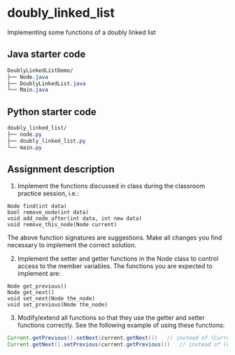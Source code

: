 # doubly_linked_list
Implementing some functions of a doubly linked list

## Java starter code

```css
DoublyLinkedListDemo/
├── Node.java
├── DoublyLinkedList.java
└── Main.java

```

## Python starter code

```css
doubly_linked_list/
├── node.py
├── doubly_linked_list.py
└── main.py
```


## Assignment description

1. Implement the functions discussed in class during the classroom practice session, i.e.: 

```
Node find(int data)
bool remove_node(int data)
void add_node_after(int data, int new data)
void remove_this_node(Node current)
```
The above function signatures are suggestions. Make all changes you find necessary to implement the correct solution. 

2. Implement the setter and getter functions in the Node class to control access to the member variables. The functions you are expected to implement are: 

```
Node get_previous()
Node get_next()
void set_next(Node the_node)
void set_previous(Node the_node)
```

3. Modify/extend all functions so that they use the getter and setter functions correctly. See the following example of using these functions:

```Java
Current.getPrevious().setNext(current.getNext())   // instead of (Current.prev).next = current.next
Current.getNext().setPrevious(current.getPrevious())   // instead of (Current.next).prev = current.prev
```
